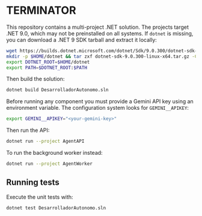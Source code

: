 # TERMINATOR

This repository contains a multi-project .NET solution. The projects target .NET 9.0, which may not be preinstalled on all systems. If `dotnet` is missing, you can download a .NET 9 SDK tarball and extract it locally:

```bash
wget https://builds.dotnet.microsoft.com/dotnet/Sdk/9.0.300/dotnet-sdk-9.0.300-linux-x64.tar.gz
mkdir -p $HOME/dotnet && tar zxf dotnet-sdk-9.0.300-linux-x64.tar.gz -C $HOME/dotnet
export DOTNET_ROOT=$HOME/dotnet
export PATH=$DOTNET_ROOT:$PATH
```

Then build the solution:

```bash
dotnet build DesarrolladorAutonomo.sln
```

Before running any component you must provide a Gemini API key using an
environment variable. The configuration system looks for `GEMINI__APIKEY`:

```bash
export GEMINI__APIKEY="<your-gemini-key>"
```

Then run the API:

```bash
dotnet run --project AgentAPI
```

To run the background worker instead:

```bash
dotnet run --project AgentWorker
```

## Running tests

Execute the unit tests with:

```bash
dotnet test DesarrolladorAutonomo.sln
```
